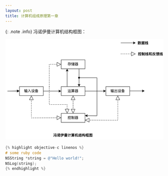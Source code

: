 ```yaml
---
layout: post
title: 计算机组成原理第一章
---
```

{: .note .info}
冯诺伊曼计算机结构框图：    

![](https://raw.githubusercontent.com/ijava-debug/pic/main/%E5%86%AF%E8%AF%BA%E4%BC%8A%E6%9B%BC%E8%AE%A1%E7%AE%97%E6%9C%BA%E7%BB%93%E6%9E%84%E6%A1%86%E5%9B%BE.png)

  

```objective-c
{% highlight objective-c linenos %}
# some ruby code
NSString *string = @"Hello world!";
NSLog(string);
{% endhighlight %}
```
